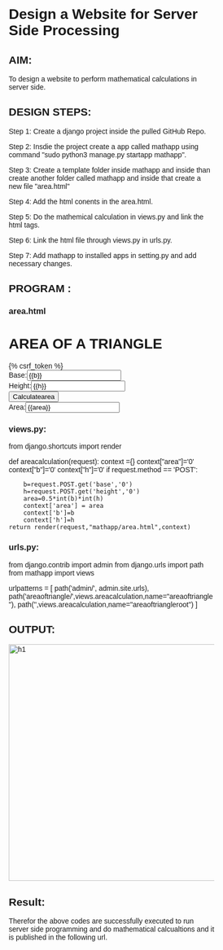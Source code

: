 # Design a Website for Server Side Processing

## AIM:
To design a website to perform mathematical calculations in server side.

## DESIGN STEPS:
Step 1:
Create a django project inside the pulled GitHub Repo.

Step 2:
Insdie the project create a app called mathapp using command "sudo python3 manage.py startapp mathapp".

Step 3:
Create a template folder inside mathapp and inside than create another folder called mathapp and inside that create a new file "area.html"

Step 4:
Add the html conents in the area.html.

Step 5:
Do the mathemical calculation in views.py and link the html tags.

Step 6:
Link the html file through views.py in urls.py.

Step 7:
Add mathapp to installed apps in setting.py and add necessary changes.


## PROGRAM :

### area.html

<!DOCTYPE html>
<html>
<head>
    <meta charset='utf-8'>
    <meta http-equiv='X-UA-Compatible' content='IE=edge'>
    <title>ServerSideProcessing</title>
    <meta name='viewport' content='width=device-width, initial-scale=1'>
    
</head>
<style>
    *{
        box-sizing: border-box;
        font-family:'Lucida Sans', 'Lucida Sans Regular', 'Lucida Grande', 'Lucida Sans Unicode', Geneva, Verdana, sans-serif
    }

    body{
   background-color: rgb(65, 120, 192);
    }

    .container{
    width: 1080px;
    height: 350px;
    margin-top: 100px;
    margin-left: auto;
    margin-right: auto;
    border-radius: 25px;
    border: 10px solid rgb(187, 20, 89);
    box-shadow: inset 0 0 15px rgb(111, 231, 117);
    background-color:rgb(172, 65, 65);
    }
    h1{
  h1{
        text-align: center;
        padding-top: 15px;
    }
    .calculate{
        padding-top: 10px;
        padding-bottom: 10px;
        padding-left: 10px;
        padding-right:10px;
        text-align: center;
        font-size: 20px;
    }
</style>
<body>
    <div class="container">
        <h1>AREA OF A TRIANGLE</h1>
        <form method="POST">
            {% csrf_token %}
            <div class="calculate"> 
                Base:<input type="text" name="base" value={{b}}></input><br/>
            </div>
            <div class="calculate">
                Height:<input type="text" name="height" value={{h}}></input><br/>
            </div>
            <div class="calculate">
                <input type="submit" value="Calculatearea"></input><br/>
            </div>
            <div class="calculate">
                Area:<input type="text" name="area" value={{area}}></input>
            </div>
        </form>
    </div>
    
</body>
</html>


### views.py:

from django.shortcuts import render

def areacalculation(request):
    context ={}
    context["area"]='0'
    context["b"]='0'
    context["h"]='0'
    if request.method == 'POST':
        
        b=request.POST.get('base','0')
        h=request.POST.get('height','0')
        area=0.5*int(b)*int(h)
        context['area'] = area
        context['b']=b
        context['h']=h
    return render(request,"mathapp/area.html",context)
    
### urls.py:

from django.contrib import admin
from django.urls import path
from mathapp import views

urlpatterns = [
    path('admin/', admin.site.urls),
    path('areaoftriangle/',views.areacalculation,name="areaoftriangle"),
    path('',views.areacalculation,name="areaoftriangleroot")
]


## OUTPUT:

<img width="465" alt="h1" src="https://user-images.githubusercontent.com/94184828/154900210-759643b6-d691-43d2-ae60-8e1f29568e79.PNG">


## Result:
Therefor the above codes are successfully executed to run server side programming and do mathematical calcualtions and it is published in the following url.

